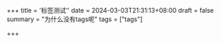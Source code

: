 +++
title = '标签测试‘'
date = 2024-03-03T21:31:13+08:00
draft = false
summary = "为什么没有tags呢"
tags = ["tags"]

+++